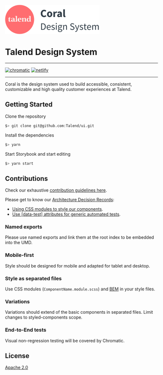 ![Coral](https://raw.githubusercontent.com/Talend/design-system/master/.storybook/logo.svg)

# Talend Design System

<hr />

[![chromatic](https://github.com/Talend/ui/actions/workflows/design-system-visual-testing.yml/badge.svg)](https://github.com/Talend/ui/actions/workflows/design-system-visual-testing.yml)
[![netlify](https://github.com/Talend/ui/actions/workflows/design-system-deploy.yml/badge.svg)](https://github.com/Talend/ui/actions/workflows/design-system-deploy.yml)

<hr />

Coral is the design system used to build accessible, consistent, customizable and high quality customer experiences at Talend.

## Getting Started

Clone the repository

```sh
$> git clone git@github.com:Talend/ui.git
```

Install the dependencies

```sh
$> yarn
```

Start Storybook and start editing

```sh
$> yarn start
```

## Contributions

Check our exhaustive [contribution guidelines here](./CONTRIBUTING.md).

Please get to know our [Architecture Decision Records](https://github.com/joelparkerhenderson/architecture-decision-record#what-is-an-architecture-decision-record):

- [Using CSS modules to style our components](./adr/css-modules.md).
- [Use [data-test] attributes for generic automated tests](./adr/css-modules.md).

### Named exports

Please use named exports and link them at the root index to be embedded into the UMD.

### Mobile-first

Style should be designed for mobile and adapted for tablet and desktop.

### Style as separated files

Use CSS modules (`ComponentName.module.scss`) and [BEM](http://getbem.com/introduction/) in your style files.

### Variations

Variations should extend of the basic components in separated files.
Limit changes to styled-components scope.

### End-to-End tests

Visual non-regression testing will be covered by Chromatic.

## License

[Apache 2.0](https://github.com/Talend/ui/blob/master/packages/design-system/LICENSE)
